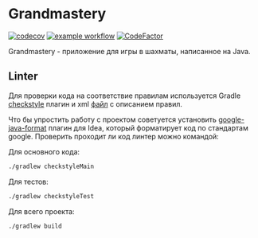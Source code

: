 # Grandmastery

[![codecov](https://codecov.io/gh/LostHikking/grandmastery/branch/main/graph/badge.svg?token=1NT8RP2OJY)](https://codecov.io/gh/LostHikking/grandmastery)
[![example workflow](https://github.com/LostHikking/grandmastery/actions/workflows/gradle.yml/badge.svg)](https://github.com/LostHikking/grandmastery/actions)
[![CodeFactor](https://www.codefactor.io/repository/github/losthikking/grandmastery/badge)](https://www.codefactor.io/repository/github/losthikking/grandmastery)

Grandmastery - приложение для игры в шахматы, написанное на Java.

## Linter

Для проверки кода на соответствие правилам используется
Gradle [checkstyle](https://docs.gradle.org/current/userguide/checkstyle_plugin.html) плагин и
xml [файл](./config/checkstyle/checkstyle.xml) с описанием правил.

Что бы упростить работу с проектом советуется
установить [google-java-format](https://plugins.jetbrains.com/plugin/8527-google-java-format) плагин для Idea, который
форматирует код по стандартам google. Проверить проходит ли код линтер можно командой:

Для основного кода:

```bash
./gradlew checkstyleMain
```

Для тестов:

```bash
./gradlew checkstyleTest
```

Для всего проекта:

```bash
./gradlew build
```